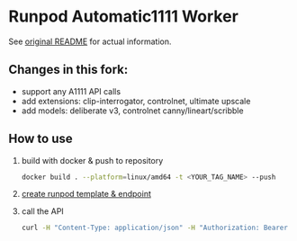# Runpod Automatic1111 Worker

See [original README](https://github.com/runpod-workers/worker-a1111/README.md) for actual information.

## Changes in this fork:

-   support any A1111 API calls
-   add extensions: clip-interrogator, controlnet, ultimate upscale
-   add models: deliberate v3, controlnet canny/lineart/scribble

## How to use

1. build with docker & push to repository

    ```bash
    docker build . --platform=linux/amd64 -t <YOUR_TAG_NAME> --push
    ```

2. [create runpod template & endpoint](https://docs.runpod.io/docs/template-creation)

3. call the API

    ```bash
    curl -H "Content-Type: application/json" -H "Authorization: Bearer <YOUR_API_KEY>" -X POST --data '{"input": { "endpoint": "sdapi/v1/txt2img", "method": "POST", "payload": {"prompt": "cute cat"}}}' https://api.runpod.ai/v2/<YOUR_API_ENDPOINT>/runsync | jq -r ".output.images[0]" | base64 -D > image.png

    ```
